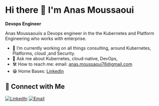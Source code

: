 
# Hi there 👋 I'm Anas Moussaoui

**Devops Engineer**

Anas Moussaouiis a Devops engineer  in the the Kubernetes and Platform Engineering  who works with  enterprise.

- 🔧 I’m currently working on all things consulting, around Kubernetes, Platforms, cloud ,and Security.
- 💬 Ask me about Kubernetes, cloud-native, DevOps,
- 🛠️ How to reach me:  email: anas.moussaoui76@gmail.com
- 😁 Home Bases: [LinkedIn](https://www.linkedin.com/in/anas-moussaoui76/) 

## 🔗 Connect with Me

[![LinkedIn](https://img.shields.io/badge/LinkedIn-Connect-blue?style=flat&logo=linkedin)](https://www.linkedin.com/in/anas-moussaoui76/)
[![Email](https://img.shields.io/badge/Email-Contact-red?style=flat&logo=gmail)](mailto:anas.moussaoui76@gmail.com)
